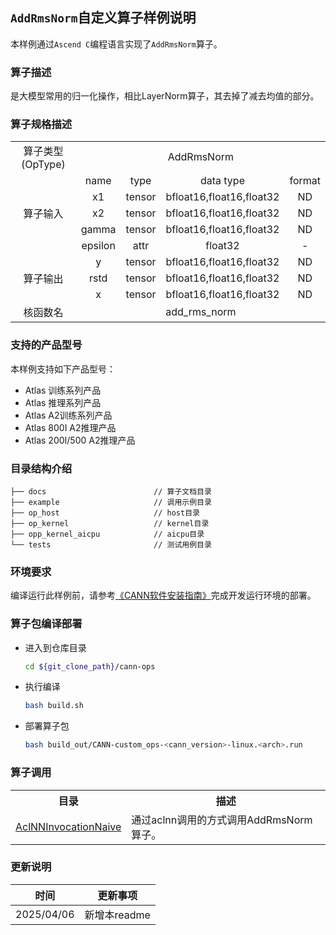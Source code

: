 ## `AddRmsNorm`自定义算子样例说明 
本样例通过`Ascend C`编程语言实现了`AddRmsNorm`算子。

### 算子描述
是大模型常用的归一化操作，相比LayerNorm算子，其去掉了减去均值的部分。

### 算子规格描述

<table>
<tr><td rowspan="1" align="center">算子类型(OpType)</td><td colspan="4" align="center">AddRmsNorm</td></tr>
</tr>
<tr><td rowspan="5" align="center">算子输入</td><td align="center">name</td><td align="center">type</td><td align="center">data type</td><td align="center">format</td></tr>
<tr><td align="center">x1</td><td align="center">tensor</td><td align="center">bfloat16,float16,float32</td><td align="center">ND</td></tr>
<tr><td align="center">x2</td><td align="center">tensor</td><td align="center">bfloat16,float16,float32</td><td align="center">ND</td></tr>
<tr><td align="center">gamma</td><td align="center">tensor</td><td align="center">bfloat16,float16,float32</td><td align="center">ND</td></tr>
<tr><td align="center">epsilon</td><td align="center">attr</td><td align="center">float32</td><td align="center">-</td></tr>
</tr>
</tr>
<tr><td rowspan="3" align="center">算子输出</td><td align="center">y</td><td align="center">tensor</td><td align="center">bfloat16,float16,float32</td><td align="center">ND</td></tr>
<tr><td align="center">rstd</td><td align="center">tensor</td><td align="center">bfloat16,float16,float32</td><td align="center">ND</td></tr>
<tr><td align="center">x</td><td align="center">tensor</td><td align="center">bfloat16,float16,float32</td><td align="center">ND</td></tr>
</tr>
<tr><td rowspan="1" align="center">核函数名</td><td colspan="4" align="center">add_rms_norm</td></tr>
</table>

### 支持的产品型号
本样例支持如下产品型号：
- Atlas 训练系列产品
- Atlas 推理系列产品
- Atlas A2训练系列产品
- Atlas 800I A2推理产品
- Atlas 200I/500 A2推理产品

### 目录结构介绍
```
├── docs                        // 算子文档目录
├── example                     // 调用示例目录
├── op_host                     // host目录
├── op_kernel                   // kernel目录
├── opp_kernel_aicpu            // aicpu目录
└── tests                       // 测试用例目录
```

### 环境要求
编译运行此样例前，请参考[《CANN软件安装指南》](https://hiascend.com/document/redirect/CannCommunityInstSoftware)完成开发运行环境的部署。

### 算子包编译部署
  - 进入到仓库目录

    ```bash
    cd ${git_clone_path}/cann-ops
    ```

  - 执行编译

    ```bash
    bash build.sh
    ```

  - 部署算子包

    ```bash
    bash build_out/CANN-custom_ops-<cann_version>-linux.<arch>.run
    ```
### 算子调用
<table>
    <th>目录</th><th>描述</th>
    <tr>
        <td><a href="./examples/AclNNInvocationNaive"> AclNNInvocationNaive</td><td>通过aclnn调用的方式调用AddRmsNorm算子。</td>
    </tr>
</table>

### 更新说明
| 时间 | 更新事项 |
|----|------|
| 2025/04/06 | 新增本readme |